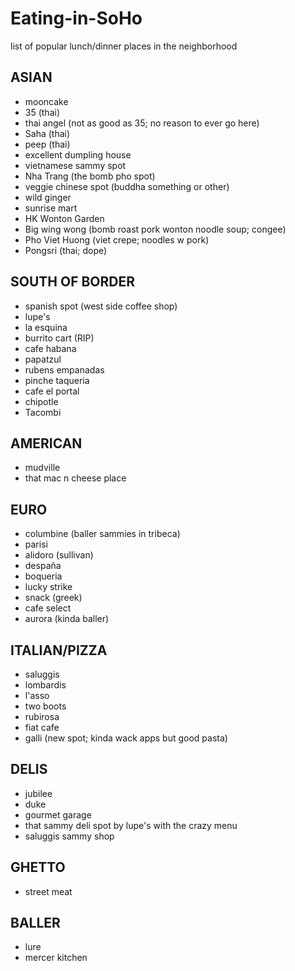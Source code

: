 Eating-in-SoHo
==============

list of popular lunch/dinner places in the neighborhood

## ASIAN
* mooncake
* 35 (thai)
* thai angel (not as good as 35; no reason to ever go here)
* Saha (thai)
* peep (thai)
* excellent dumpling house
* vietnamese sammy spot
* Nha Trang (the bomb pho spot)
* veggie chinese spot (buddha something or other)
* wild ginger
* sunrise mart
* HK Wonton Garden
* Big wing wong (bomb roast pork wonton noodle soup; congee)
* Pho Viet Huong (viet crepe; noodles w pork)
* Pongsri (thai; dope)

## SOUTH OF BORDER
* spanish spot (west side coffee shop)
* lupe's 
* la esquina
* burrito cart (RIP)
* cafe habana
* papatzul
* rubens empanadas
* pinche taqueria
* cafe el portal
* chipotle
* Tacombi

## AMERICAN
* mudville
* that mac n cheese place

## EURO
* columbine (baller sammies in tribeca)
* parisi
* alidoro (sullivan)
* despaña
* boqueria
* lucky strike
* snack (greek)
* cafe select
* aurora (kinda baller)

## ITALIAN/PIZZA
* saluggis
* lombardis
* l'asso
* two boots
* rubirosa
* fiat cafe
* galli (new spot; kinda wack apps but good pasta)

## DELIS
* jubilee
* duke
* gourmet garage
* that sammy deli spot by lupe's with the crazy menu
* saluggis sammy shop

## GHETTO
* street meat

## BALLER
* lure
* mercer kitchen